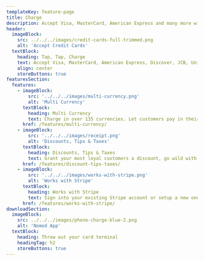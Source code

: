 ```yaml
---
templateKey: feature-page
title: Charge
description: Accept Visa, MasterCard, American Express and many more with Nomod
header:
  imageBlock:
    src: ../../../images/credit-cards-full-trimmed.png
    alt: 'Accept Credit Cards'
  textBlock:
    heading: Tap, Tap, Charge
    text: Accept Visa, MasterCard, American Express, Discover, JCB, Union Pay, and a bunch more with a few simple taps
    align: center
    storeButtons: true
featuresSection:
  features:
    - imageBlock:
        src: '../../../images/multi-currency.png'
        alt: 'Multi Currency'
      textBlock:
        heading: Multi Currency
        text: Charge in over 135 currencies. Let customers pay in their native currency, you get paid in yours
      href: /features/multi-currency/
    - imageBlock:
        src: '../../../images/receipt.png'
        alt: 'Discounts, Tips & Taxes'
      textBlock:
        heading: Discounts, Tips & Taxes
        text: Grant your most loyal customers a discount, go wild with tips for your team, and capture taxes to stay compliant
      href: /features/discount-tips-taxes/
    - imageBlock:
        src: '../../../images/works-with-stripe.png'
        alt: 'Works with Stripe'
      textBlock:
        heading: Works with Stripe
        text: Sign into your existing Stripe account or setup a new one when signing up!
      href: /features/works-with-stripe/
downloadSection:
  imageBlock:
    src: ../../../images/phone-charge-blue-2.png
    alt: 'Nomod App'
  textBlock:
    heading: Throw out your card terminal
    headingTag: h2
    storeButtons: true
---
```

